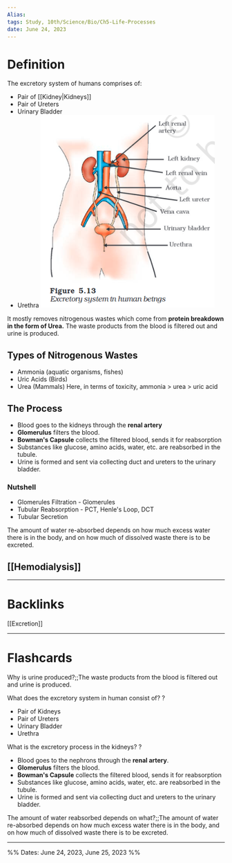 ```yaml
---
Alias:
tags: Study, 10th/Science/Bio/Ch5-Life-Processes
date: June 24, 2023
---
```

# Definition
The excretory system of humans comprises of:
- Pair of [[Kidney|Kidneys]]
- Pair of Ureters
- Urinary Bladder
- Urethra
![500](assets/pasted-image-20230624231807-8549c975f60fb840610afb7dc1db7bb9.png)

It mostly removes nitrogenous wastes which come from **protein breakdown in the form of Urea.**
The waste products from the blood is filtered out and urine is produced.
## Types of Nitrogenous Wastes
- Ammonia (aquatic organisms, fishes)
- Uric Acids (Birds)
- Urea (Mammals)
Here, in terms of toxicity, ammonia > urea > uric acid
## The Process
- Blood goes to the kidneys through the **renal artery**
- **Glomerulus** filters the blood.
- **Bowman's Capsule** collects the filtered blood, sends it for reabsorption
- Substances like glucose, amino acids, water, etc. are reabsorbed in the tubule.
- Urine is formed and sent via collecting duct and ureters to the urinary bladder.
### Nutshell
- Glomerules Filtration - Glomerules
- Tubular Reabsorption - PCT, Henle's Loop, DCT
- Tubular Secretion

The amount of water re-absorbed depends on how much excess water there is in the body, and on how much of dissolved waste there is to be excreted.
## [[Hemodialysis]]

---
# Backlinks
[[Excretion]]

---
# Flashcards
Why is urine produced?;;The waste products from the blood is filtered out and urine is produced.
<!--SR:!2024-03-13,97,200-->

What does the excretory system in human consist of?
?
- Pair of Kidneys
- Pair of Ureters
- Urinary Bladder
- Urethra
<!--SR:!2024-09-18,316,280-->

What is the excretory process in the kidneys?
?
- Blood goes to the nephrons through the **renal artery**.
- **Glomerulus** filters the blood.
- **Bowman's Capsule** collects the filtered blood, sends it for reabsorption
- Substances like glucose, amino acids, water, etc. are reabsorbed in the tubule.
- Urine is formed and sent via collecting duct and ureters to the urinary bladder.
<!--SR:!2025-02-13,437,280-->

The amount of water reabsorbed depends on what?;;The amount of water re-absorbed depends on how much excess water there is in the body, and on how much of dissolved waste there is to be excreted.
<!--SR:!2024-06-23,180,240-->

---

%%
Dates: June 24, 2023, June 25, 2023
%%